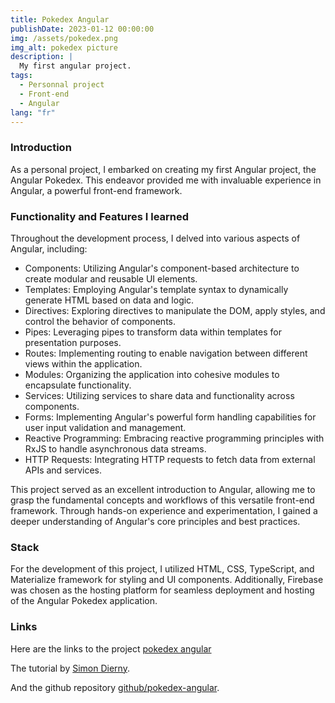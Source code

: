 ```yaml
---
title: Pokedex Angular
publishDate: 2023-01-12 00:00:00
img: /assets/pokedex.png
img_alt: pokedex picture
description: |
  My first angular project.
tags:
  - Personnal project
  - Front-end
  - Angular
lang: "fr"
---
```


### Introduction

As a personal project, I embarked on creating my first Angular project, the Angular Pokedex. This endeavor provided me with invaluable experience in Angular, a powerful front-end framework.

### Functionality and Features I learned

Throughout the development process, I delved into various aspects of Angular, including:

* Components: Utilizing Angular's component-based architecture to create modular and reusable UI elements.
* Templates: Employing Angular's template syntax to dynamically generate HTML based on data and logic.
* Directives: Exploring directives to manipulate the DOM, apply styles, and control the behavior of components.
* Pipes: Leveraging pipes to transform data within templates for presentation purposes.
* Routes: Implementing routing to enable navigation between different views within the application.
* Modules: Organizing the application into cohesive modules to encapsulate functionality.
* Services: Utilizing services to share data and functionality across components.
* Forms: Implementing Angular's powerful form handling capabilities for user input validation and management.
* Reactive Programming: Embracing reactive programming principles with RxJS to handle asynchronous data streams.
* HTTP Requests: Integrating HTTP requests to fetch data from external APIs and services.
  
This project served as an excellent introduction to Angular, allowing me to grasp the fundamental concepts and workflows of this versatile front-end framework. Through hands-on experience and experimentation, I gained a deeper understanding of Angular's core principles and best practices.

### Stack

For the development of this project, I utilized HTML, CSS, TypeScript, and Materialize framework for styling and UI components. Additionally, Firebase was chosen as the hosting platform for seamless deployment and hosting of the Angular Pokedex application.

### Links

Here are the links to the project [pokedex angular](https://pokedex-angular-58709.web.app/pokemons)

The tutorial by [Simon Dierny](https://www.youtube.com/watch?v=DTIYVffhJuU&t=22316s).

And the github repository [github/pokedex-angular](https://github.com/AlexandreMoreau2002/Pokedex-angular).
